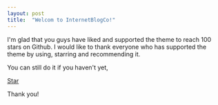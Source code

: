 ```yaml
---
layout: post
title:  "Welcom to InternetBlogCo!"
---
```


I'm glad that you guys have liked and supported the theme to reach 100 stars on Github. I would like to thank everyone who has supported the theme by using, starring and recommending it.


You can still do it if you haven't yet,

<!-- Place this tag where you want the button to render. -->
<a class="github-button" href="https://github.com/sharu725/hagura" data-icon="octicon-star" data-size="large" data-show-count="true" aria-label="Star sharu725/hagura on GitHub">Star</a>
<script async defer src="https://buttons.github.io/buttons.js"></script>

Thank you!
